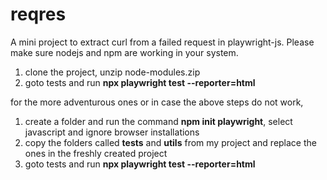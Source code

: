 # reqres
A mini project to extract curl from a failed request in playwright-js. Please make sure nodejs and npm are working in your system.

1. clone the project, unzip node-modules.zip
2. goto tests and run **npx playwright test --reporter=html**

for the more adventurous ones or in case the above steps do not work,
1. create a folder and run the command **npm init playwright**, select javascript and ignore browser installations
2. copy the folders called **tests** and **utils** from my project and replace the ones in the freshly created project
3. goto tests and run **npx playwright test --reporter=html**


